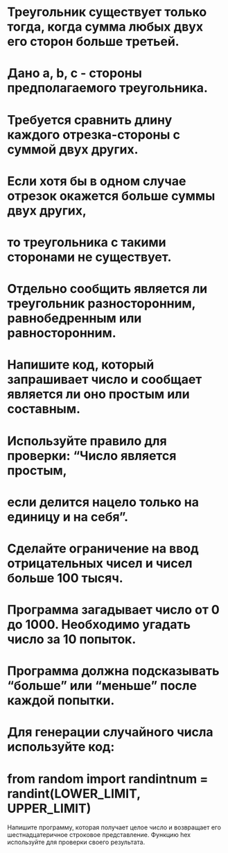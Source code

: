 # Треугольник существует только тогда, когда сумма любых двух его сторон больше третьей.
# Дано a, b, c - стороны предполагаемого треугольника.
# Требуется сравнить длину каждого отрезка-стороны с суммой двух других.
# Если хотя бы в одном случае отрезок окажется больше суммы двух других,
# то треугольника с такими сторонами не существует.
# Отдельно сообщить является ли треугольник разносторонним, равнобедренным или равносторонним.

# Напишите код, который запрашивает число и сообщает является ли оно простым или составным.
# Используйте правило для проверки: “Число является простым,
# если делится нацело только на единицу и на себя”.
# Сделайте ограничение на ввод отрицательных чисел и чисел больше 100 тысяч.

# Программа загадывает число от 0 до 1000. Необходимо угадать число за 10 попыток.
# Программа должна подсказывать “больше” или “меньше” после каждой попытки.
# Для генерации случайного числа используйте код:
# from random import randintnum = randint(LOWER_LIMIT, UPPER_LIMIT)

Напишите программу, которая получает целое число и 
возвращает его шестнадцатеричное строковое представление. 
Функцию hex используйте для проверки своего результата.


